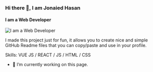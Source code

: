 ### Hi there 👋, I am Jonaied Hasan
#### I am a Web Developer
![I am a Web Developer](https://i.ibb.co/KzT5SFs/Add-a-heading.png)

I made this project just for fun, it allows you to create nice and simple GitHub Readme files that you can copy/paste and use in your profile.

Skills: VUE JS / REACT / JS / HTML / CSS

- 🔭 I’m currently working on this page. 





